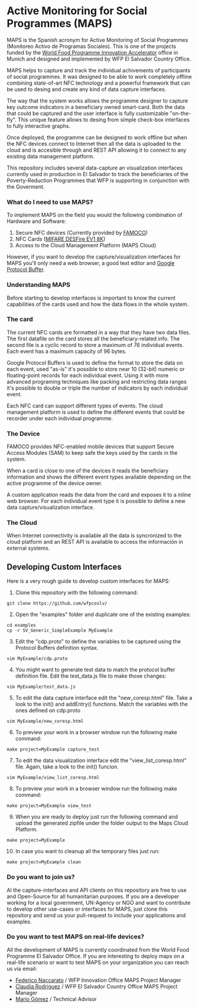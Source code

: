 # Active Monitoring for Social Programmes (MAPS)

MAPS is the Spanish acronym for Active Monitoring of Social Programmes (Monitoreo Activo de Programas Sociales). This is one of the projects funded by the [World Food Programme Innovation Accelerator](http://innovation.wfp.org/) office in Munich and designed and implemented by WFP El Salvador Country Office.

MAPS helps to capture and track the individual achivements of participants of social programmes. It was designed to be able to work completely offline combining state-of-art NFC technology and a powerful framework that can be used to desing and create any kind of data capture interfaces.

The way that the system works allows the programme designer to capture key outcome indicators in a beneficiary owned smart-card. Both the data that could be captured and the user interface is fully customizable "on-the-fly". This unique feature allows to desing from simple check-box interfaces to fully interactive graphs.

Once deployed, the programme can be designed to work offline but when the NFC devices connect to Internet then all the data is uploaded to the cloud and is accesible through and REST API allowing it to connect to any existing data management platform.

This repository includes several data-capture an visualization interfaces currently used in production in El Salvador to track the beneficiaries of the Poverty-Reduction Programmes that WFP is supporting in conjunction with the Goverment.

### What do I need to use MAPS?
To implement MAPS on the field you would the following combination of Hardware and Software:

1. Secure NFC devices (Currently provided by [FAMOCO](https://www.famoco.com/))
2. NFC Cards ([MIFARE DESFire EV1 8K](https://www.nxp.com/products/identification-and-security/mifare-ics/mifare-desfire/mifare-desfire-ev1-contactless-multi-application-ic:MIFARE_DESFIRE_EV1_8K))
3. Access to the Cloud Management Platform (MAPS Cloud)

However, if you want to develop the capture/visualization interfaces for MAPS you'll only need a web browser, a good text editor and [Google Protocol Buffer](https://developers.google.com/protocol-buffers/docs/downloads).

### Understanding MAPS
Before starting to develop interfaces is important to know the current capabilities of the cards used and how the data flows in the whole system.

### The card
The current NFC cards are formatted in a way that they have two data files. The first datafile on the card stores all the beneficiary-related info. The second file is a cyclic record to store a maximum of 76 individual events. Each event has a maximum capacity of 96 bytes.

Google Protocol Buffers is used to define the format to store the data on each event, used "as-is" it's possible to store near 10 (32-bit) numeric or floating-point records for each individual event. Using it with more advanced programing techniques like packing and restricting data ranges it's possible to double or triple the number of indicators by each individual event.

Each NFC card can support different types of events. The cloud management platform is used to define the different events that could be recorder under each individual programme.

### The Device
FAMOCO provides NFC-enabled mobile devices that support Secure Access Modules (SAM) to keep safe the keys used by the cards in the system.

When a card is close to one of the devices it reads the beneficiary information and shows the different event types available depending on the active programme of the device owner.

A custom application reads the data from the card and exposes it to a inline web browser. For each individual event type it is possible to define a new data capture/visualization interface.

### The Cloud
When Internet connectivity is available all the data is syncronized to the cloud platform and an REST API is available to access the información in external systems.

## Developing Custom Interfaces
Here is a very rough guide to develop custom interfaces for MAPS:

1. Clone this repository with the following command:

```
git clone https://github.com/wfpcoslv/
```

2. Open the "examples" folder and duplicate one of the existing examples:

```
cd examples
cp -r SV_Generic_SimpleExample MyExample
```

3. Edit the "cdp.proto" to define the variables to be captured using the Protocol Buffers definition syntax.

```
vim MyExample/cdp.proto
```

4. You might want to generate test data to match the protocol buffer definition file. Edit the test_data.js file to make those changes:

```
vim MyExample/test_data.js
```

5. To edit the data capture interface edit the "new_coresp.html" file. Take a look to the init() and addEntry() functions. Match the variables with the ones defined on cdp.proto

```
vim MyExample/new_coresp.html
```

6. To preview your work in a browser window run the following make command:

```
make project=MyExample capture_test
```

7. To edit the data visualization interface edit the "view_list_coresp.html" file. Again, take a look to the init() funcion.

```
vim MyExample/view_list_coresp.html
```

8. To preview your work in a browser window run the following make command:

```
make project=MyExample view_test
```

9. When you are ready to deploy just run the following command and upload the generated zipfile under the folder output to the Maps Cloud Platform.

```
make project=MyExample
```

10. In case you want to cleanup all the temporary files just run:

```
make project=MyExample clean
```

### Do you want to join us?
Al the capture-interfaces and API clients on this repository are free to use and Open-Source for all humanitarian purposes. If you are a developer working for a local government, UN-Agency or NGO and want to contribute to develop other use-cases or interfaces for MAPS, just clone this repository and send us your pull-request to include your applications and examples.

### Do you want to test MAPS on real-life devices?
All the development of MAPS is currently coordinated from the World Food Programme El Salvador Office. If you are interesting to deploy maps on a real-life scenario or want to test MAPS on your organization you can reach us via email:

* [Federico Naccarato](mailto:federico.naccarato@wfp.org) / WFP Innovation Office MAPS Project Manager
* [Claudia Rodriguez](claudia.rodriguez@wfp.org) / WFP El Salvador Country Office MAPS Project Manager
* [Mario Gómez](mario.gomez@wfp.org) / Technical Advisor